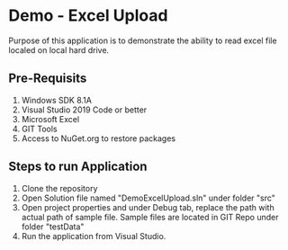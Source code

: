 # Demo - Excel Upload

Purpose of this application is to demonstrate the ability to read excel file localed on local hard drive.

## Pre-Requisits
1. Windows SDK 8.1A
2. Visual Studio 2019 Code or better
3. Microsoft Excel
4. GIT Tools
5. Access to NuGet.org to restore packages

## Steps to run Application
1. Clone the repository 
2. Open Solution file named "DemoExcelUpload.sln" under folder "src"
3. Open project properties and under Debug tab, replace the path with actual path of sample file. Sample files are located in GIT Repo under folder "testData"
4. Run the application from Visual Studio.